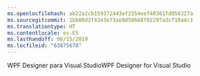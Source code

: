 ```yaml
---
ms.openlocfilehash: ab22a2cb159372443ef2354eef40381fd056327a
ms.sourcegitcommit: 1bb00d2f4343e73ae8d58668f02297a3cf10a4c1
ms.translationtype: HT
ms.contentlocale: es-ES
ms.lasthandoff: 06/15/2019
ms.locfileid: "63875678"
---
```

<span data-ttu-id="93012-101">WPF Designer para Visual Studio</span><span class="sxs-lookup"><span data-stu-id="93012-101">WPF Designer for Visual Studio</span></span>